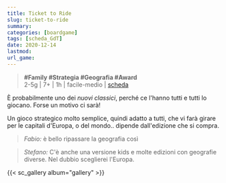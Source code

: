 ```yaml
---
title: Ticket to Ride
slug: ticket-to-ride
summary: 
categories: [boardgame]
tags: [scheda_GdT]
date: 2020-12-14
lastmod: 
url_game: 
---
```

> **#Family #Strategia #Geografia #Award**  
> 2-5g | 7+ | 1h | facile-medio | [scheda](https://boardgamegeek.com/boardgame/14996/ticket-ride-europe)  

È probabilmente uno dei *nuovi classici*, perché ce l'hanno tutti e tutti lo giocano. Forse un motivo ci sarà!

Un gioco strategico molto semplice, quindi adatto a tutti, che vi farà girare per le capitali d'Europa, o del mondo.. dipende dall'edizione che si compra.

> *Fabio:*
> è bello ripassare la geografia così

> *Stefano:*
> C'è anche una versione kids e molte edizioni con geografie diverse. Nel dubbio sceglierei l'Europa.

{{< sc_gallery album="gallery" >}}
